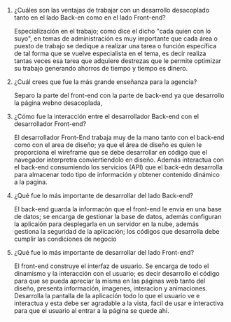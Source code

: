 1.	¿Cuáles son las ventajas de trabajar con un desarrollo desacoplado tanto en el lado Back-en como en el lado Front-end? 
    
    Especialización en el trabajo; como dice el dicho "cada quien con lo suyo", en temas de administración es muy importante que cada área o puesto de trabajo se dedique a realizar una tarea o función específica de tal forma que se vuelve especialista en el tema, es decir realiza tantas veces esa tarea que adquiere destrezas que le permite optimizar su trabajo generando ahorros de tiempo y tiempo es dinero.

2.	¿Cuál crees que fue la más grande enseñanza para la agencia? 
    
    Separo la parte del front-end con la parte de back-end ya que desarrollo la página webno desacoplada,

3.	¿Cómo fue la interacción entre el desarrollador Back-end con el desarrollador Front-end? 
    
    El desarrollador Front-End trabaja muy de la mano tanto con el back-end como con el area de diseño; ya que el área de diseño es quien le proporciona el wireframe que se debe desarrollar en código que el navegador interpretra conviertiendolo en diseño. Además interactua con el back-end consumiendo los servicios (API) que el back-edn desarrolla para almacenar todo tipo de información y obtener contenido dinámico a la pagina.

4.	¿Qué fue lo más importante de desarrollar del lado Back-end? 
    
    El back-end guarda la informacón que el front-end le envia en una base de datos; se encarga de gestionar la base de datos, además configuran la aplicaión para desplegarla en un servidor en la nube, además gestiona la seguridad de la aplicación; los códigos que desarrolla debe cumplir las condiciones de negocio

5.	¿Qué fue lo más importante de desarrollar del lado Front-end?

    El front-end construye el interfaz de usuario. Se encarga de todo el dinamismo y la interacción con el usuario; es decir desarrollo el código para que se pueda apreciar la misma en las páginas web tanto del diseño, presenta información, imagenes, interacion y animaciones.  Desarrolla la pantalla de la aplicación todo lo que el usuario ve e interactua y esta debe ser agradable a la vista, facil de usar e interactiva para que el usuario al entrar a la página se quede ahi.